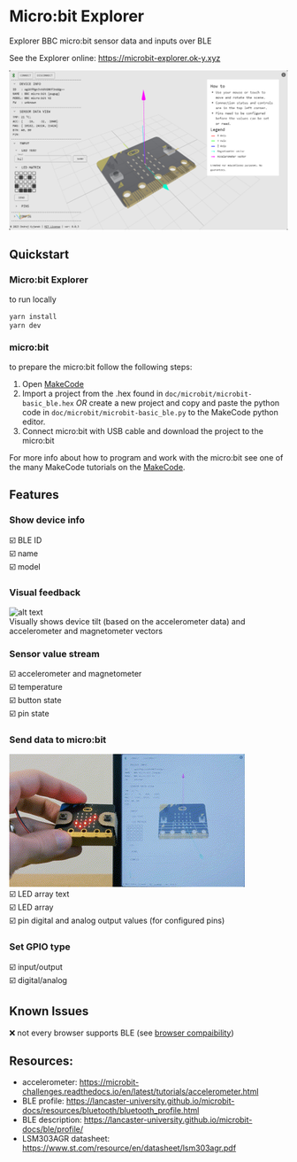 
# Micro:bit Explorer
Explorer BBC micro:bit sensor data and inputs over BLE

See the Explorer online: https://microbit-explorer.ok-y.xyz

![alt text](./doc/assets/microbit-explorer_ui.png "Microbit Explorer UI")
## Quickstart
### Micro:bit Explorer
to run locally
```
yarn install
yarn dev
```
### micro:bit
to prepare the micro:bit follow the following steps:
1. Open [MakeCode](https://makecode.microbit.org/) 
2. Import a project from the .hex found in `doc/microbit/microbit-basic_ble.hex` *OR* create a new project and copy and paste the python code in `doc/microbit/microbit-basic_ble.py` to the MakeCode python editor.
3. Connect micro:bit with USB cable and download the project to the micro:bit

For more info about how to program and work with the micro:bit see one of the many MakeCode tutorials on the [MakeCode](https://makecode.microbit.org/).
## Features
### Show device info
:ballot_box_with_check: BLE ID  
:ballot_box_with_check: name  
:ballot_box_with_check: model
### Visual feedback
![alt text](./doc/assets/microbit-explorer_tilt.gif "Microbit Explorer Sensor Data")  
Visually shows device tilt (based on the accelerometer data) and accelerometer and magnetometer vectors
### Sensor value stream
:ballot_box_with_check: accelerometer and magnetometer  
:ballot_box_with_check: temperature  
:ballot_box_with_check: button state  
:ballot_box_with_check: pin state
### Send data to micro:bit
![alt text](./doc/assets/microbit-explorer_smile.gif "Microbit Explorer Sensor Data")  
:ballot_box_with_check: LED array text  
:ballot_box_with_check: LED array  
:ballot_box_with_check: pin digital and analog output values (for configured pins)
### Set GPIO type
:ballot_box_with_check: input/output  
:ballot_box_with_check: digital/analog
## Known Issues
:x: not every browser supports BLE (see [browser compaibility](https://developer.mozilla.org/en-US/docs/Web/API/Web_Bluetooth_API#browser_compatibility))

## Resources: 
 - accelerometer: https://microbit-challenges.readthedocs.io/en/latest/tutorials/accelerometer.html
 - BLE profile: https://lancaster-university.github.io/microbit-docs/resources/bluetooth/bluetooth_profile.html
 - BLE description: https://lancaster-university.github.io/microbit-docs/ble/profile/
 - LSM303AGR datasheet: https://www.st.com/resource/en/datasheet/lsm303agr.pdf 